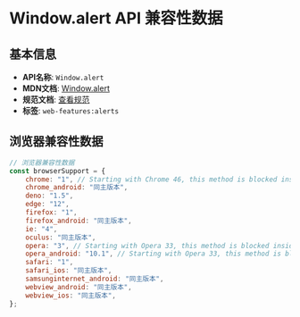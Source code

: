 # Window.alert API 兼容性数据

## 基本信息

- **API名称**: `Window.alert`
- **MDN文档**: [Window.alert](https://developer.mozilla.org/docs/Web/API/Window/alert)
- **规范文档**: [查看规范](https://html.spec.whatwg.org/multipage/timers-and-user-prompts.html#dom-alert-dev)
- **标签**: `web-features:alerts`

## 浏览器兼容性数据

```javascript
// 浏览器兼容性数据
const browserSupport = {
    chrome: "1", // Starting with Chrome 46, this method is blocked inside an `<iframe>` unless its sandbox attribute ha...,
    chrome_android: "同主版本",
    deno: "1.5",
    edge: "12",
    firefox: "1",
    firefox_android: "同主版本",
    ie: "4",
    oculus: "同主版本",
    opera: "3", // Starting with Opera 33, this method is blocked inside an `<iframe>` unless its sandbox attribute has...,
    opera_android: "10.1", // Starting with Opera 33, this method is blocked inside an `<iframe>` unless its sandbox attribute has...,
    safari: "1",
    safari_ios: "同主版本",
    samsunginternet_android: "同主版本",
    webview_android: "同主版本",
    webview_ios: "同主版本",
};

```

